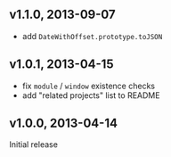 ## v1.1.0, 2013-09-07

 * add `DateWithOffset.prototype.toJSON`

## v1.0.1, 2013-04-15

 * fix `module` / `window` existence checks
 * add "related projects" list to README

## v1.0.0, 2013-04-14

Initial release